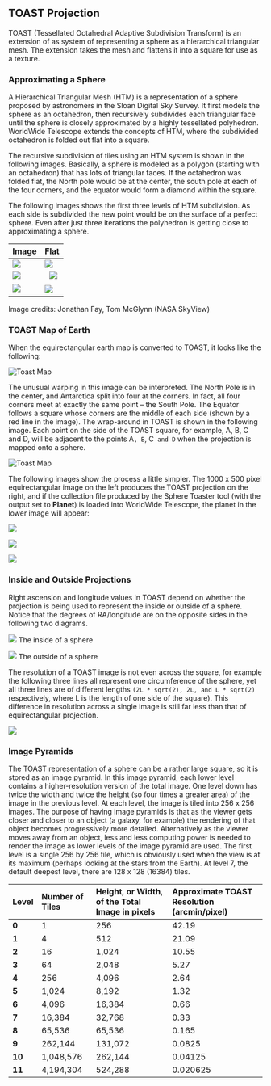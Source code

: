 ## TOAST Projection

TOAST (Tessellated Octahedral Adaptive Subdivision Transform) is an extension of as system of representing a sphere as a hierarchical triangular mesh. The extension takes the mesh and flattens it into a square for use as a texture.

### Approximating a Sphere

A Hierarchical Triangular Mesh (HTM) is a representation of a sphere proposed by astronomers in the Sloan Digital Sky Survey. It first models the sphere as an octahedron, then recursively subdivides each triangular face until the sphere is closely approximated by a highly tessellated polyhedron. WorldWide Telescope extends the concepts of HTM, where the subdivided octahedron is folded out flat into a square.

The recursive subdivision of tiles using an HTM system is shown in the following images. Basically, a sphere is modeled as a polygon (starting with an octahedron) that has lots of triangular faces. If the octahedron was folded flat, the North pole would be at the center, the south pole at each of the four corners, and the equator would form a diamond within the square.

The following images shows the first three levels of HTM subdivision. As each side is subdivided the new point would be on the surface of a perfect sphere. Even after just three iterations the polyhedron is getting close to approximating a sphere.

| Image | Flat |
| :-- | :-- |
| ![](images/Toast4.jpg) | ![](images/Toast4Flat.jpg) |
| ![](images/Toast16.jpg) |  ![](images/Toast16Flat.jpg) |
| ![](images/Toast64.jpg) | ![](images/Toast64Flat.jpg) |
Image credits: Jonathan Fay,
Tom McGlynn (NASA SkyView)

### TOAST Map of Earth

When the equirectangular earth map is converted to TOAST, it looks like the following:

![Toast Map](images/ToastMapOfEarth.jpg)

The unusual warping in this image can be interpreted. The North Pole is in the center, and Antarctica split into four at the corners. In fact, all four corners meet at exactly the same point – the South Pole. The Equator follows a square whose corners are the middle of each side (shown by a red line in the image). The wrap-around in TOAST is shown in the following image. Each point on the side of the TOAST square, for example, A, B, C and D, will be adjacent to the points A`, B`, C` and D` when the projection is mapped onto a sphere.

![Toast Map](images/ToastLinks.jpg)

The following images show the process a little simpler. The 1000 x 500 pixel equirectangular image on the left produces the TOAST projection on the right, and if the collection file produced by the Sphere Toaster tool (with the output set to **Planet**) is loaded into WorldWide Telescope, the planet in the lower image will appear:


![](images/Toast_Input.png)

![](images/Toast_Output.png)

![](images/ToastedRedPlanet.jpg)

### Inside and Outside Projections

Right ascension and longitude values in TOAST depend on whether the projection is being used to represent the inside or outside of a sphere. Notice that the degrees of RA/longitude are on the opposite sides in the following two diagrams.

![](images/Toast4FlatInside.jpg)
The inside of a sphere

![](images/Toast4FlatOutside.jpg)
The outside of a sphere

The resolution of a TOAST image is not even across the square, for example the following three lines all represent one circumference of the sphere, yet all three lines are of different lengths ```(2L * sqrt(2), 2L, and L * sqrt(2)``` respectively, where L is the length of one side of the square). This difference in resolution across a single image is still far less than that of equirectangular projection.

![](images/ToastPaths.jpg)

### Image Pyramids

The TOAST representation of a sphere can be a rather large square, so it is stored as an image pyramid. In this image pyramid, each lower level contains a higher-resolution version of the total image. One level down has twice the width and twice the height (so four times a greater area) of the image in the previous level. At each level, the image is tiled into 256 x 256 images. The purpose of having image pyramids is that as the viewer gets closer and closer to an object (a galaxy, for example) the rendering of that object becomes progressively more detailed. Alternatively as the viewer moves away from an object, less and less computing power is needed to render the image as lower levels of the image pyramid are used. The first level is a single 256 by 256 tile, which is obviously used when the view is at its maximum (perhaps looking at the stars from the Earth). At level 7, the default deepest level, there are 128 x 128 (16384) tiles. 

| Level | Number of Tiles | Height, or Width, of the Total Image in pixels | Approximate TOAST Resolution (arcmin/pixel) |
| :-- | :-- | :-- | :-- |
| **0** | 1 | 256 | 42.19 |
| **1** | 4 | 512 | 21.09 |
| **2** | 16 | 1,024 | 10.55 |
| **3** | 64 | 2,048 | 5.27 |
| **4** | 256 | 4,096 | 2.64 |
| **5** | 1,024 | 8,192 | 1.32 |
| **6** | 4,096 | 16,384 | 0.66 |
| **7** | 16,384 | 32,768 | 0.33 |
| **8** | 65,536 | 65,536 | 0.165 |
| **9** | 262,144 | 131,072 | 0.0825 |
| **10** | 1,048,576 | 262,144 | 0.04125 |
| **11** | 4,194,304 | 524,288 | 0.020625 |
